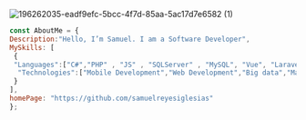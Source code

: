  

<!---
samuelreyesiglesias/samuelreyesiglesias is a ✨ special ✨ repository because its `README.md` (this file) appears on your GitHub profile.
You can click the Preview link to take a look at your changes.
--->
 
 ![196262035-eadf9efc-5bcc-4f7d-85aa-5ac17d7e6582 (1)](https://user-images.githubusercontent.com/51006648/209212692-ac0b1a23-12bd-47a7-91ad-0b5e8ce9f26e.png)


```javascript
const AboutMe = {
Description:"Hello, I’m Samuel. I am a Software Developer",
MySkills: [
 {
 "Languages":["C#","PHP" , "JS" , "SQLServer" , "MySQL", "Vue", "Laravel","Python"],
  "Technologies":["Mobile Development","Web Development","Big data","Machine Learning", "Devops","CyberSecurity", "BlockChain"]
 }
],
homePage: "https://github.com/samuelreyesiglesias"
};
``````
